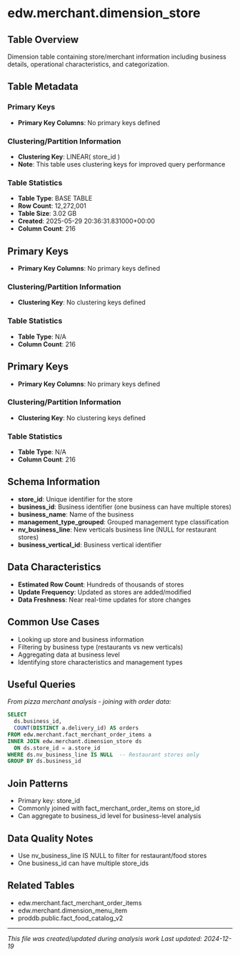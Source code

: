 # edw.merchant.dimension_store

## Table Overview
Dimension table containing store/merchant information including business details, operational characteristics, and categorization.





## Table Metadata
### Primary Keys
- **Primary Key Columns**: No primary keys defined
### Clustering/Partition Information
- **Clustering Key**: LINEAR( store_id )
- **Note**: This table uses clustering keys for improved query performance
### Table Statistics
- **Table Type**: BASE TABLE
- **Row Count**: 12,272,001
- **Table Size**: 3.02 GB
- **Created**: 2025-05-29 20:36:31.831000+00:00
- **Column Count**: 216

## Primary Keys
- **Primary Key Columns**: No primary keys defined
### Clustering/Partition Information
- **Clustering Key**: No clustering keys defined
### Table Statistics
- **Table Type**: N/A
- **Column Count**: 216

## Primary Keys
- **Primary Key Columns**: No primary keys defined
### Clustering/Partition Information
- **Clustering Key**: No clustering keys defined
### Table Statistics
- **Table Type**: N/A
- **Column Count**: 216

## Schema Information
- **store_id**: Unique identifier for the store
- **business_id**: Business identifier (one business can have multiple stores)
- **business_name**: Name of the business
- **management_type_grouped**: Grouped management type classification
- **nv_business_line**: New verticals business line (NULL for restaurant stores)
- **business_vertical_id**: Business vertical identifier

## Data Characteristics
- **Estimated Row Count**: Hundreds of thousands of stores
- **Update Frequency**: Updated as stores are added/modified
- **Data Freshness**: Near real-time updates for store changes

## Common Use Cases
- Looking up store and business information
- Filtering by business type (restaurants vs new verticals)
- Aggregating data at business level
- Identifying store characteristics and management types

## Useful Queries
*From pizza merchant analysis - joining with order data:*
```sql
SELECT 
  ds.business_id, 
  COUNT(DISTINCT a.delivery_id) AS orders
FROM edw.merchant.fact_merchant_order_items a
INNER JOIN edw.merchant.dimension_store ds
  ON ds.store_id = a.store_id
WHERE ds.nv_business_line IS NULL  -- Restaurant stores only
GROUP BY ds.business_id
```

## Join Patterns
- Primary key: store_id
- Commonly joined with fact_merchant_order_items on store_id
- Can aggregate to business_id level for business-level analysis

## Data Quality Notes
- Use nv_business_line IS NULL to filter for restaurant/food stores
- One business_id can have multiple store_ids

## Related Tables
- edw.merchant.fact_merchant_order_items
- edw.merchant.dimension_menu_item
- proddb.public.fact_food_catalog_v2

---
*This file was created/updated during analysis work*
*Last updated: 2024-12-19* 